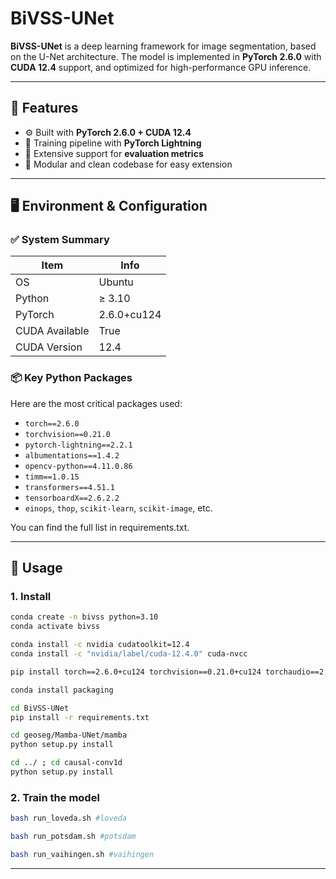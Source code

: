 # BiVSS-UNet

**BiVSS-UNet** is a deep learning framework for image segmentation, based on the U-Net architecture. The model is implemented in **PyTorch 2.6.0** with **CUDA 12.4** support, and optimized for high-performance GPU inference.

---

## 🚀 Features

- ⚙️ Built with **PyTorch 2.6.0 + CUDA 12.4**
- 🔁 Training pipeline with **PyTorch Lightning**
- 🧪 Extensive support for **evaluation metrics**
- 🧰 Modular and clean codebase for easy extension

---

## 🖥 Environment & Configuration

### ✅ System Summary

| Item              | Info                             |
|-------------------|----------------------------------|
| OS                | Ubuntu                           |
| Python            | ≥ 3.10                           |
| PyTorch           | 2.6.0+cu124                      |
| CUDA Available    | True                             |
| CUDA Version      | 12.4                             |

### 📦 Key Python Packages

Here are the most critical packages used:

- `torch==2.6.0`
- `torchvision==0.21.0`
- `pytorch-lightning==2.2.1`
- `albumentations==1.4.2`
- `opencv-python==4.11.0.86`
- `timm==1.0.15`
- `transformers==4.51.1`
- `tensorboardX==2.6.2.2`
- `einops`, `thop`, `scikit-learn`, `scikit-image`, etc.

You can find the full list in requirements.txt.

---


## 🧪 Usage

### 1. Install

```bash
conda create -n bivss python=3.10
conda activate bivss

conda install -c nvidia cudatoolkit=12.4
conda install -c "nvidia/label/cuda-12.4.0" cuda-nvcc

pip install torch==2.6.0+cu124 torchvision==0.21.0+cu124 torchaudio==2.6.0 -f https://download.pytorch.org/whl/torch_stable.html

conda install packaging

cd BiVSS-UNet
pip install -r requirements.txt

cd geoseg/Mamba-UNet/mamba
python setup.py install

cd ../ ; cd causal-conv1d
python setup.py install
```

### 2. Train the model

```bash
bash run_loveda.sh #loveda
```
```bash
bash run_potsdam.sh #potsdam
```
```bash
bash run_vaihingen.sh #vaihingen
```

---


